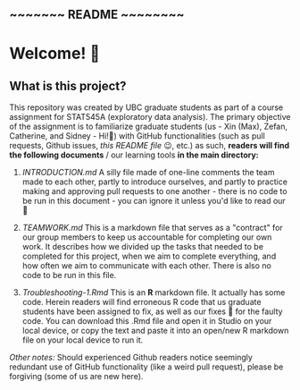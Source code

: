 ## ~~~~~~~ README ~~~~~~~~ 

# Welcome! 👋

## **What is this project?**

This repository was created by UBC graduate students as part of a course assignment for STAT545A (exploratory data analysis). The primary objective of the assignment is to familiarize graduate students (us - Xin (Max), Zefan, Catherine, and Sidney - Hi!🤗) with GitHub functionalities (such as pull requests, Github issues, _this README file_ 😉, etc.) as such, **readers will find the following documents** / our learning tools **in the main directory:**

1. _INTRODUCTION.md_
A silly file made of one-line comments the team made to each other, partly to introduce ourselves, and partly to practice making and approving pull requests to one another - there is no code to be run in this document - you can ignore it unless you'd like to read our 💬

2. _TEAMWORK.md_ 
This is a markdown file that serves as a "contract" for our group members to keep us accountable for completing our own work. It describes how we divided up the tasks that needed to be completed for this project, when we aim to complete everything, and how often we aim to communicate with each other. There is also no code to be run in this file. 

3. _Troubleshooting-1.Rmd_ 
This is an **R** markdown file. It actually has some code. Herein readers will find erroneous R code that us graduate students have been assigned to fix, as well as our fixes 💅 for the faulty code. You can download this .Rmd file and open it in Studio on your local device, or copy the text and paste it into an open/new R markdown file on your local device to run it. 

_Other notes:_ Should experienced Github readers notice seemingly redundant use of GitHub functionality (like a weird pull request), please be forgiving (some of us are new here). 
